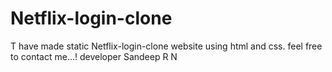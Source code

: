 # Netflix-login-clone

T have made static Netflix-login-clone website using html and css.
feel free to contact me...! developer Sandeep R N
